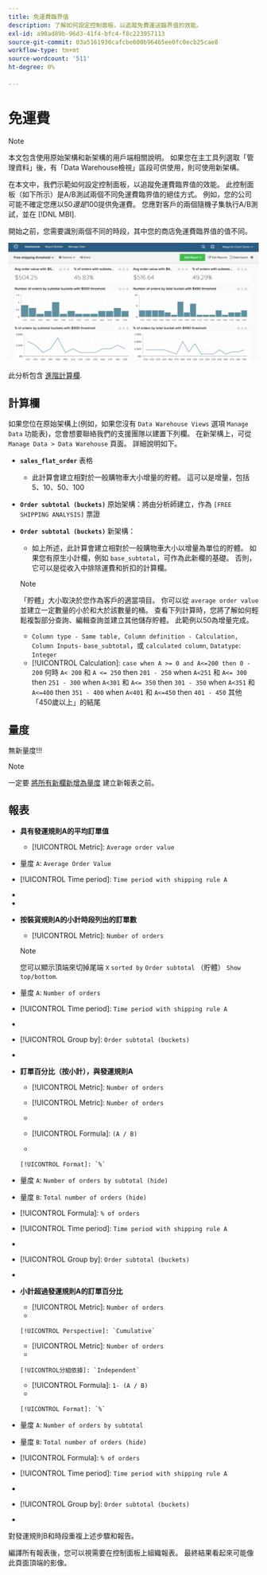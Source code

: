 ```yaml
---
title: 免運費臨界值
description: 了解如何設定控制面板，以追蹤免費運送臨界值的效能。
exl-id: a90ad89b-96d3-41f4-bfc4-f8c223957113
source-git-commit: 03a5161930cafcbe600b96465ee0fc0ecb25cae8
workflow-type: tm+mt
source-wordcount: '511'
ht-degree: 0%

---
```


# 免運費

>[!NOTE]
>
>本文包含使用原始架構和新架構的用戶端相關說明。 如果您在主工具列選取「管理資料」後，有「Data Warehouse檢視」區段可供使用，則可使用新架構。

在本文中，我們示範如何設定控制面板，以追蹤免運費臨界值的效能。 此控制面板（如下所示）是A/B測試兩個不同免運費臨界值的絕佳方式。 例如，您的公司可能不確定您應以$50還是$100提供免運費。 您應對客戶的兩個隨機子集執行A/B測試，並在 [!DNL MBI].

開始之前，您需要識別兩個不同的時段，其中您的商店免運費臨界值的值不同。

![](../../assets/free_shipping_threshold.png)

此分析包含 [進階計算欄](../data-warehouse-mgr/adv-calc-columns.md).

## 計算欄

如果您位在原始架構上(例如，如果您沒有 `Data Warehouse Views` 選項 `Manage Data` 功能表)，您會想要聯絡我們的支援團隊以建置下列欄。 在新架構上，可從 `Manage Data > Data Warehouse` 頁面。 詳細說明如下。

* **`sales_flat_order`** 表格
   * 此計算會建立相對於一般購物車大小增量的貯體。 這可以是增量，包括5、10、50、100

* **`Order subtotal (buckets)`** 原始架構：將由分析師建立，作為 `[FREE SHIPPING ANALYSIS]` 票證
* **`Order subtotal (buckets)`** 新架構：
   * 如上所述，此計算會建立相對於一般購物車大小以增量為單位的貯體。 如果您有原生小計欄，例如 `base_subtotal`，可作為此新欄的基礎。 否則，它可以是從收入中排除運費和折扣的計算欄。
   >[!NOTE]
   >
   >「貯體」大小取決於您作為客戶的適當項目。 你可以從 `average order value` 並建立一定數量的小於和大於該數量的桶。 查看下列計算時，您將了解如何輕鬆複製部分查詢、編輯查詢並建立其他儲存貯體。 此範例以50為增量完成。

   * `Column type - Same table, Column definition - Calculation, Column Inputs-` `base_subtotal`，或 `calculated column`, `Datatype`: `Integer`
   * [!UICONTROL Calculation]: `case when A >= 0 and A<=200 then 0 - 200`
何時 `A< 200` 和 `A <= 250` then `201 - 250`
when `A<251` 和 `A<= 300` then `251 - 300`
when `A<301` 和 `A<= 350` then `301 - 350`
when `A<351` 和 `A<=400` then `351 - 400`
when `A<401` 和 `A<=450` then `401 - 450`
其他「450歲以上」的結尾



## 量度

無新量度!!!

>[!NOTE]
>
>一定要 [將所有新欄新增為量度](../data-warehouse-mgr/manage-data-dimensions-metrics.md) 建立新報表之前。

## 報表

* **具有發運規則A的平均訂單值**
   * [!UICONTROL Metric]: `Average order value`

* 量度 `A`: `Average Order Value`
* [!UICONTROL Time period]: `Time period with shipping rule A`
* 
   [!UICONTROL Interval]: `None`
* 

   [!UICONTROL Chart Type]: `Scalar`

* **按裝貨規則A的小計時段列出的訂單數**
   * [!UICONTROL Metric]: `Number of orders`

   >[!NOTE]
   >
   >您可以顯示頂端來切掉尾端 `X` `sorted by` `Order subtotal` （貯體） `Show top/bottom`.

* 量度 `A`: `Number of orders`
* [!UICONTROL Time period]: `Time period with shipping rule A`
* 
   [!UICONTROL Interval]: `None`
* [!UICONTROL Group by]: `Order subtotal (buckets)`
* 

   [!UICONTROL Chart Type]: `Column`

* **訂單百分比（按小計），與發運規則A**
   * [!UICONTROL Metric]: `Number of orders`

   * [!UICONTROL Metric]: `Number of orders`
   * 
      [!UICONTROL分組依據]: `Independent`
   * [!UICONTROL Formula]: `(A / B)`
   * 

      [!UICONTROL Format]: `%`

* 量度 `A`: `Number of orders by subtotal (hide)`
* 量度 `B`: `Total number of orders (hide)`
* [!UICONTROL Formula]: `% of orders`
* [!UICONTROL Time period]: `Time period with shipping rule A`
* 
   [!UICONTROL Interval]: `None`
* [!UICONTROL Group by]: `Order subtotal (buckets)`
* 

   [!UICONTROL Chart Type]: `Line`

* **小計超過發運規則A的訂單百分比**
   * [!UICONTROL Metric]: `Number of orders`
   * 

      [!UICONTROL Perspective]: `Cumulative`

   * [!UICONTROL Metric]: `Number of orders`
   * 

      [!UICONTROL分組依據]: `Independent`

   * [!UICONTROL Formula]: `1- (A / B)`
   * 

      [!UICONTROL Format]: `%`

* 量度 `A`: `Number of orders by subtotal`
* 量度 `B`: `Total number of orders (hide)`
* [!UICONTROL Formula]: `% of orders`
* [!UICONTROL Time period]: `Time period with shipping rule A`
* 
   [!UICONTROL Interval]: `None`
* [!UICONTROL Group by]: `Order subtotal (buckets)`
* 

   [!UICONTROL Chart Type]: `Line`


對發運規則B和時段重複上述步驟和報告。

編譯所有報表後，您可以視需要在控制面板上組織報表。 最終結果看起來可能像此頁面頂端的影像。
